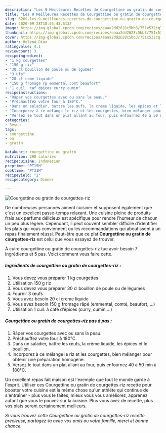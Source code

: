 ```yaml
---
description: "Les 9 Meilleures Recettes de Courgettine ou gratin de courgettes-riz"
title: "Les 9 Meilleures Recettes de Courgettine ou gratin de courgettes-riz"
slug: 6269-les-9-meilleures-recettes-de-courgettine-ou-gratin-de-courgettes-riz
date: 2020-09-28T10:55:43.513Z
image: https://img-global.cpcdn.com/recipes/eaaa2dd2628c5bb3/751x532cq70/courgettine-ou-gratin-de-courgettes-riz-photo-principale-de-la-recette.jpg
thumbnail: https://img-global.cpcdn.com/recipes/eaaa2dd2628c5bb3/751x532cq70/courgettine-ou-gratin-de-courgettes-riz-photo-principale-de-la-recette.jpg
cover: https://img-global.cpcdn.com/recipes/eaaa2dd2628c5bb3/751x532cq70/courgettine-ou-gratin-de-courgettes-riz-photo-principale-de-la-recette.jpg
author: Helena Diaz
ratingvalue: 4.1
reviewcount: 3
recipeingredient:
- "1 kg courgettes"
- "150 g riz"
- "30 cl bouillon de poule ou de lgumes"
- "3 ufs"
- "20 cl crme liquide"
- "150 g fromage rp emmental comt beaufort"
- "1 cuil  caf dpices curry cumin"
recipeinstructions:
- "Râper vos courgettes avec ou sans la peau."
- "Préchauffez votre four à 180°C."
- "Dans un saladier, battre les œufs, la crème liquide, les épices et le bouillon."
- "Incorporez à ce mélange le riz et les courgettes, bien mélanger pour obtenir une préparation homogène."
- "Versez le tout dans un plat allant au four, puis enfournez 40 à 50 min à 180°C."
categories:
- Resep
tags:
- courgettine
- ou
- gratin

katakunci: courgettine ou gratin 
nutrition: 298 calories
recipecuisine: Indonesian
preptime: "PT15M"
cooktime: "PT31M"
recipeyield: "2"
recipecategory: Dinner

---
```



![Courgettine ou gratin de courgettes-riz](https://img-global.cpcdn.com/recipes/eaaa2dd2628c5bb3/751x532cq70/courgettine-ou-gratin-de-courgettes-riz-photo-principale-de-la-recette.jpg)

De nombreuses personnes aiment cuisiner et supposent également que c'est un excellent passe-temps relaxant. Une cuisine pleine de produits frais aux parfums délicieux est spécifique pour rendre l'humeur de chacun un peu plus légère. Cependant, il peut souvent sembler difficile d'identifier les plats qui vous conviennent ou les recommandations qui aboutissent à un repas finalement réussi. Peut-être que ce plat <strong> Courgettine ou gratin de courgettes-riz </strong> est celui que vous essayez de trouver.

<!--inarticleads1-->

À cuire courgettine ou gratin de courgettes-riz tue avoir besoin 7 Ingrédients et 5 pas. Voici comment vous faire cette.

##### Ingrédients de courgettine ou gratin de courgettes-riz :

1. Vous devez vous préparer 1 kg courgettes
1. Utilisation 150 g riz
1. Vous devez vous préparer 30 cl bouillon de poule ou de légumes
1. Fournir 3 œufs
1. Vous avez besoin 20 cl crème liquide
1. Vous avez besoin 150 g fromage râpé (emmental, comté, beaufort,….)
1. Utilisation 1 cuil. à café d’épices (curry, cumin,…)




<!--inarticleads2-->

##### Courgettine ou gratin de courgettes-riz pas à pas :

1. Râper vos courgettes avec ou sans la peau.
1. Préchauffez votre four à 180°C.
1. Dans un saladier, battre les œufs, la crème liquide, les épices et le bouillon.
1. Incorporez à ce mélange le riz et les courgettes, bien mélanger pour obtenir une préparation homogène.
1. Versez le tout dans un plat allant au four, puis enfournez 40 à 50 min à 180°C.




<!--inarticleads1-->

<p>
Un excellent repas fait maison est l'exemple que tout le monde garde à l'esprit. Utiliser ces Courgettine ou gratin de courgettes-riz recette pour booster votre cuisine est la même chose qu'un athlète qui continue de s'entraîner - plus vous le faites, mieux vous vous améliorez, apprenez autant que vous le pouvez sur la cuisine. Plus vous avez de recette, plus vos plats seront certainement meilleurs.
</p>

<p>
<i>Si vous trouvez cette Courgettine ou gratin de courgettes-riz recette précieuse, partagez-la avec vos amis ou votre famille, merci et bonne chance.</i>
</p>
